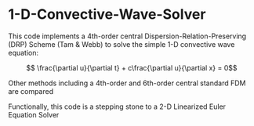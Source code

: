 # 1-D-Convective-Wave-Solver


This code implements a 4th-order central Dispersion-Relation-Preserving (DRP) Scheme (Tam & Webb)
to solve the simple 1-D convective wave equation:


 $$ \frac{\partial u}{\partial t} + c\frac{\partial u}{\partial x} = 0$$

 Other methods including a 4th-order and 6th-order central standard FDM are compared
 
Functionally, this code is a stepping stone to a 2-D Linearized Euler Equation Solver

